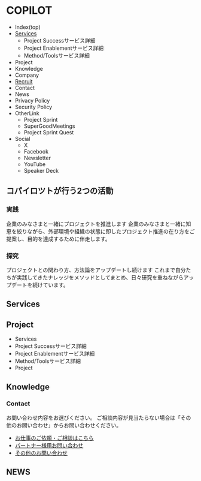 # COPILOT

- Index(top)
- [Services](Services.md)
  - Project Successサービス詳細
  - Project Enablementサービス詳細
  - Method/Toolsサービス詳細
- Project
- Knowledge
- Company
- [Recruit](recruit.md)
- Contact
- News
- Privacy Policy
- Security Policy
- OtherLink
  - Project Sprint
  - SuperGoodMeetings
  - Project Sprint Quest
- Social
  - X
  - Facebook
  - Newsletter
  - YouTube
  - Speaker Deck

## コパイロツトが行う2つの活動
### 実践
企業のみなさまと一緒にプロジェクトを推進します
企業のみなさまと一緒に知恵を絞りながら、外部環境や組織の状態に即したプロジェクト推進の在り方をご提案し、目的を達成するために伴走します。

### 探究
プロジェクトとの関わり方、方法論をアップデートし続けます
これまで自分たちが実践してきたナレッジをメソッドとしてまとめ、日々研究を重ねながらアップデートを続けています。

## Services

## Project
- Services
 - Project Successサービス詳細
 - Project Enablementサービス詳細
 - Method/Toolsサービス詳細
- Project

## Knowledge

### Contact

お問い合わせ内容をお選びください。
ご相談内容が見当たらない場合は「その他のお問い合わせ」からお問い合わせください。

- [お仕事のご依頼・ご相談はこちら](https://copilot.jp/contact)
- [パートナー様用お問い合わせ](https://copilot.jp/contact_partner)
- [その他のお問い合わせ](https://copilot.jp/contact_other)


## NEWS
